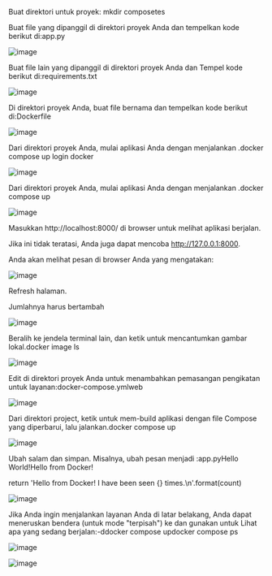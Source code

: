 Buat direktori untuk proyek: mkdir composetes

Buat file yang dipanggil di direktori proyek Anda dan tempelkan kode berikut di:app.py


![image](https://github.com/isnizuliani/tekn-cloud-computing/assets/127279123/e996f9af-efac-4629-a527-1a50e58e03fa)

Buat file lain yang dipanggil di direktori proyek Anda dan Tempel kode berikut di:requirements.txt

![image](https://github.com/isnizuliani/tekn-cloud-computing/assets/127279123/2b77f58d-7603-4f22-ac20-37a509ace1cf)


Di direktori proyek Anda, buat file bernama dan tempelkan kode berikut di:Dockerfile


![image](https://github.com/isnizuliani/tekn-cloud-computing/assets/127279123/58d6f018-cd06-43b2-bc5e-ec7f85b5dae0)


Dari direktori proyek Anda, mulai aplikasi Anda dengan menjalankan .docker compose up
login docker


![image](https://github.com/isnizuliani/tekn-cloud-computing/assets/127279123/ddd3c7ec-93dd-4c76-97a0-44e6bb3a2861)


Dari direktori proyek Anda, mulai aplikasi Anda dengan menjalankan .docker compose up

![image](https://github.com/isnizuliani/tekn-cloud-computing/assets/127279123/b82c36a5-9047-47b8-8d44-8626cd1c5316)


Masukkan http://localhost:8000/ di browser untuk melihat aplikasi berjalan.

Jika ini tidak teratasi, Anda juga dapat mencoba http://127.0.0.1:8000.

Anda akan melihat pesan di browser Anda yang mengatakan:

![image](https://github.com/isnizuliani/tekn-cloud-computing/assets/127279123/8cec90e2-3194-4974-8a2a-332310581764)


Refresh halaman.

Jumlahnya harus bertambah

![image](https://github.com/isnizuliani/tekn-cloud-computing/assets/127279123/2255b2ac-7d94-4edf-8d2b-5748f4692bfd)

Beralih ke jendela terminal lain, dan ketik untuk mencantumkan gambar lokal.docker image ls


![image](https://github.com/isnizuliani/tekn-cloud-computing/assets/127279123/41ae552b-c83f-474f-80b5-89b4c6c66dcc)


Edit di direktori proyek Anda untuk menambahkan pemasangan pengikatan untuk layanan:docker-compose.ymlweb

![image](https://github.com/isnizuliani/tekn-cloud-computing/assets/127279123/d4bb4010-c7ac-4e88-afb7-7e464f131e87)


Dari direktori project, ketik untuk mem-build aplikasi dengan file Compose yang diperbarui, lalu jalankan.docker compose up


![image](https://github.com/isnizuliani/tekn-cloud-computing/assets/127279123/4c2faece-f2e4-46da-8b21-a006408624a2)


Ubah salam dan simpan. Misalnya, ubah pesan menjadi :app.pyHello World!Hello from Docker!

return 'Hello from Docker! I have been seen {} times.\n'.format(count)

![image](https://github.com/isnizuliani/tekn-cloud-computing/assets/127279123/fb6e1eac-908a-4804-8c1b-c350263a561a)


Jika Anda ingin menjalankan layanan Anda di latar belakang, Anda dapat meneruskan bendera (untuk mode "terpisah") ke dan gunakan untuk Lihat apa yang sedang berjalan:-ddocker compose updocker compose ps


![image](https://github.com/isnizuliani/tekn-cloud-computing/assets/127279123/2949abaa-f7c3-46b0-a0e7-0ee88faa7b32)



![image](https://github.com/isnizuliani/tekn-cloud-computing/assets/127279123/7355f4d2-616d-46c3-a7dc-33585fdbdc80)





